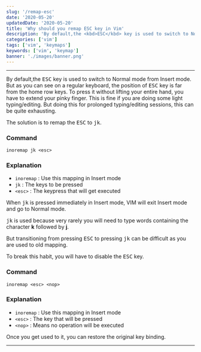 ```yaml
---
slug: '/remap-esc'
date: '2020-05-20'
updatedDate: '2020-05-20'
title: 'Why should you remap ESC key in Vim'
description: 'By default,the <kbd>ESC</kbd> key is used to switch to Normal mode from Insert mode.But as you can see on a regular keyboard, the position of <kbd>ESC</kbd> key is far from the home row keys.'
categories: ['vim']
tags: ['vim', 'keymaps']
keywords: ['vim', 'keymap']
banner: './images/banner.png'
---
```


---

By default,the <kbd>ESC</kbd> key is used to switch to Normal mode from Insert mode.
But as you can see on a regular keyboard, the position of <kbd>ESC</kbd> key is far from the home row keys. To press it without lifting your entire hand, you have to extend your pinky finger. This is fine if you are doing some light typing/editing.
But doing this for prolonged typing/editing sessions, this can be quite exhausting.

The solution is to remap the <kbd>ESC</kbd> to <kbd>j</kbd><kbd>k</kbd>.

### Command

```vim
inoremap jk <esc>
```

### Explanation

- `inoremap` : Use this mapping in Insert mode
- `jk` : The keys to be pressed
- `<esc>` : The keypress that will get executed

When <kbd>j</kbd><kbd>k</kbd> is pressed immediately in Insert mode, VIM will exit Insert mode and go to Normal mode.

<kbd>j</kbd><kbd>k</kbd> is used because very rarely you will need to type words containing the character <strong> k</strong> followed by <strong>j</strong>.

But transitioning from pressing <kbd>ESC</kbd> to pressing <kbd>j</kbd><kbd>k</kbd> can be difficult as you are used to old mapping.

To break this habit, you will have to disable the <kbd>ESC</kbd> key.

### Command

```vim
inoremap <esc> <nop>
```

### Explanation

- `inoremap` : Use this mapping in Insert mode
- `<esc>` : The key that will be pressed
- `<nop>` : Means no operation will be executed

Once you get used to it, you can restore the original key binding.

---
